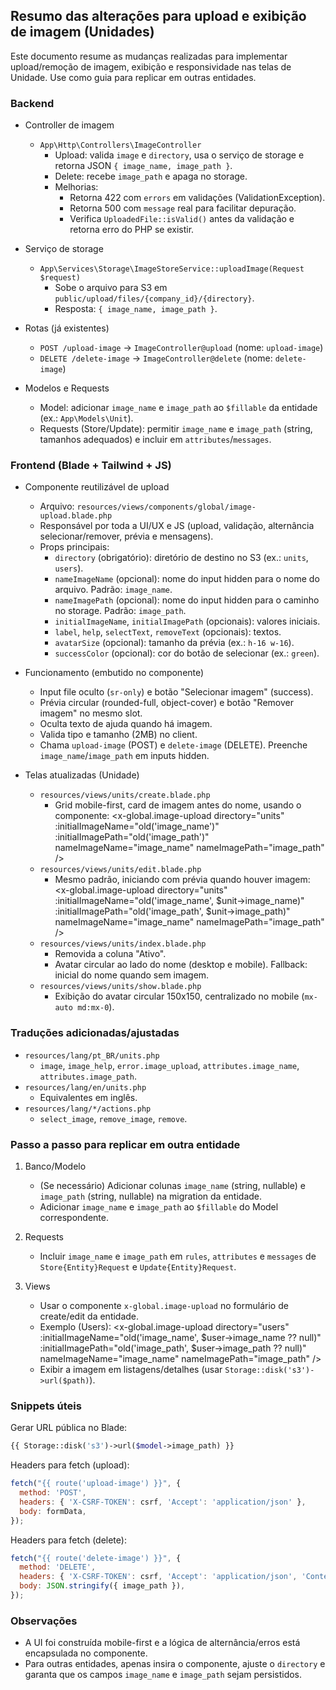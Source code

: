 ## Resumo das alterações para upload e exibição de imagem (Unidades)

Este documento resume as mudanças realizadas para implementar upload/remoção de imagem, exibição e responsividade nas telas de Unidade. Use como guia para replicar em outras entidades.

### Backend

- Controller de imagem
  - `App\Http\Controllers\ImageController`
    - Upload: valida `image` e `directory`, usa o serviço de storage e retorna JSON `{ image_name, image_path }`.
    - Delete: recebe `image_path` e apaga no storage.
    - Melhorias:
      - Retorna 422 com `errors` em validações (ValidationException).
      - Retorna 500 com `message` real para facilitar depuração.
      - Verifica `UploadedFile::isValid()` antes da validação e retorna erro do PHP se existir.

- Serviço de storage
  - `App\Services\Storage\ImageStoreService::uploadImage(Request $request)`
    - Sobe o arquivo para S3 em `public/upload/files/{company_id}/{directory}`.
    - Resposta: `{ image_name, image_path }`.

- Rotas (já existentes)
  - `POST /upload-image` → `ImageController@upload` (nome: `upload-image`)
  - `DELETE /delete-image` → `ImageController@delete` (nome: `delete-image`)

- Modelos e Requests
  - Model: adicionar `image_name` e `image_path` ao `$fillable` da entidade (ex.: `App\Models\Unit`).
  - Requests (Store/Update): permitir `image_name` e `image_path` (string, tamanhos adequados) e incluir em `attributes`/`messages`.

### Frontend (Blade + Tailwind + JS)

- Componente reutilizável de upload
  - Arquivo: `resources/views/components/global/image-upload.blade.php`
  - Responsável por toda a UI/UX e JS (upload, validação, alternância selecionar/remover, prévia e mensagens).
  - Props principais:
    - `directory` (obrigatório): diretório de destino no S3 (ex.: `units`, `users`).
    - `nameImageName` (opcional): nome do input hidden para o nome do arquivo. Padrão: `image_name`.
    - `nameImagePath` (opcional): nome do input hidden para o caminho no storage. Padrão: `image_path`.
    - `initialImageName`, `initialImagePath` (opcionais): valores iniciais.
    - `label`, `help`, `selectText`, `removeText` (opcionais): textos.
    - `avatarSize` (opcional): tamanho da prévia (ex.: `h-16 w-16`).
    - `successColor` (opcional): cor do botão de selecionar (ex.: `green`).

- Funcionamento (embutido no componente)
  - Input file oculto (`sr-only`) e botão "Selecionar imagem" (success).
  - Prévia circular (rounded-full, object-cover) e botão "Remover imagem" no mesmo slot.
  - Oculta texto de ajuda quando há imagem.
  - Valida tipo e tamanho (2MB) no client.
  - Chama `upload-image` (POST) e `delete-image` (DELETE). Preenche `image_name`/`image_path` em inputs hidden.

- Telas atualizadas (Unidade)
  - `resources/views/units/create.blade.php`
    - Grid mobile-first, card de imagem antes do nome, usando o componente:
      <x-global.image-upload directory="units"
                             :initialImageName="old('image_name')"
                             :initialImagePath="old('image_path')"
                             nameImageName="image_name"
                             nameImagePath="image_path" />
  - `resources/views/units/edit.blade.php`
    - Mesmo padrão, iniciando com prévia quando houver imagem:
      <x-global.image-upload directory="units"
                             :initialImageName="old('image_name', $unit->image_name)"
                             :initialImagePath="old('image_path', $unit->image_path)"
                             nameImageName="image_name"
                             nameImagePath="image_path" />
  - `resources/views/units/index.blade.php`
    - Removida a coluna "Ativo".
    - Avatar circular ao lado do nome (desktop e mobile). Fallback: inicial do nome quando sem imagem.
  - `resources/views/units/show.blade.php`
    - Exibição do avatar circular 150x150, centralizado no mobile (`mx-auto md:mx-0`).

### Traduções adicionadas/ajustadas

- `resources/lang/pt_BR/units.php`
  - `image`, `image_help`, `error.image_upload`, `attributes.image_name`, `attributes.image_path`.
- `resources/lang/en/units.php`
  - Equivalentes em inglês.
- `resources/lang/*/actions.php`
  - `select_image`, `remove_image`, `remove`.

### Passo a passo para replicar em outra entidade

1) Banco/Modelo
   - (Se necessário) Adicionar colunas `image_name` (string, nullable) e `image_path` (string, nullable) na migration da entidade.
   - Adicionar `image_name` e `image_path` ao `$fillable` do Model correspondente.

2) Requests
   - Incluir `image_name` e `image_path` em `rules`, `attributes` e `messages` de `Store{Entity}Request` e `Update{Entity}Request`.

3) Views
   - Usar o componente `x-global.image-upload` no formulário de create/edit da entidade.
   - Exemplo (Users):
     <x-global.image-upload directory="users"
                            :initialImageName="old('image_name', $user->image_name ?? null)"
                            :initialImagePath="old('image_path', $user->image_path ?? null)"
                            nameImageName="image_name"
                            nameImagePath="image_path" />
   - Exibir a imagem em listagens/detalhes (usar `Storage::disk('s3')->url($path)`).

### Snippets úteis

Gerar URL pública no Blade:
```php
{{ Storage::disk('s3')->url($model->image_path) }}
```

Headers para fetch (upload):
```js
fetch("{{ route('upload-image') }}", {
  method: 'POST',
  headers: { 'X-CSRF-TOKEN': csrf, 'Accept': 'application/json' },
  body: formData,
});
```

Headers para fetch (delete):
```js
fetch("{{ route('delete-image') }}", {
  method: 'DELETE',
  headers: { 'X-CSRF-TOKEN': csrf, 'Accept': 'application/json', 'Content-Type': 'application/json' },
  body: JSON.stringify({ image_path }),
});
```

### Observações

- A UI foi construída mobile-first e a lógica de alternância/erros está encapsulada no componente.
- Para outras entidades, apenas insira o componente, ajuste o `directory` e garanta que os campos `image_name` e `image_path` sejam persistidos.


